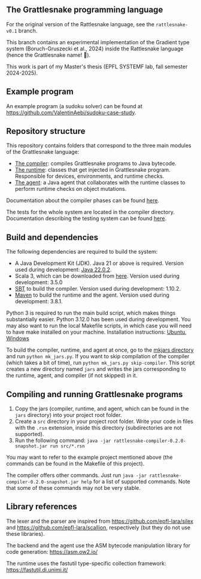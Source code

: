 
## The Grattlesnake programming language

For the original version of the Rattlesnake language, see the `rattlesnake-v0.1` branch.

This branch contains an experimental implementation of the Gradient type system (Boruch-Gruszecki et al., 2024) inside the Rattlesnake language (hence the Grattlesnake name! 🐍).

This work is part of my Master's thesis (EPFL SYSTEMF lab, fall semester 2024-2025).


## Example program

An example program (a sudoku solver) can be found at https://github.com/ValentinAebi/sudoku-case-study.


## Repository structure

This repository contains folders that correspond to the three main modules of the Grattlesnake language:
- [The compiler](./rattlesnake-compiler): compiles Grattlesnake programs to Java bytecode.
- [The runtime](./rattlesnake-runtime): classes that get injected in Grattlesnake program. Responsible for devices, environments, and runtime checks.
- [The agent](./rattlesnake-agent): a Java agent that collaborates with the runtime classes to perform runtime checks on object mutations.

Documentation about the compiler phases can be found [here](./rattlesnake-compiler/compiler-doc.md).

The tests for the whole system are located in the compiler directory. Documentation describing the testing system can be found [here](./rattlesnake-compiler/tests-infrastructure-doc.md).

## Build and dependencies

The following dependencies are required to build the system:
- A Java Development Kit (JDK). Java 21 or above is required. Version used during development: [Java 22.0.2](https://www.oracle.com/java/technologies/javase/jdk22-archive-downloads.html).
- Scala 3, which can be downloaded from [here](https://www.scala-lang.org/download/). Version used during development: 3.5.0
- [SBT](https://www.scala-sbt.org/download/) to build the compiler. Version used during development: 1.10.2.
- [Maven](https://maven.apache.org/download.cgi) to build the runtime and the agent. Version used during development: 3.8.1.

Python 3 is required to run the main build script, which makes things substantially easier. Python 3.12.0 has been used during development.
You may also want to run the local Makefile scripts, in which case you will need to have make installed on your machine. Installation instructions: [Ubuntu](https://linuxhint.com/install-make-ubuntu/), [Windows](https://www.technewstoday.com/install-and-use-make-in-windows/)

To build the compiler, runtime, and agent at once, go to the [mkjars directory](./mkjars-script) and run `python mk_jars.py`. If you want to skip compilation of the compiler (which takes a bit of time), run `python mk_jars.py skip-compiler`. This script creates a new directory named `jars` and writes the jars corresponding to the runtime, agent, and compiler (if not skipped) in it.


## Compiling and running Grattlesnake programs

1. Copy the jars (compiler, runtime, and agent, which can be found in the `jars` directory) into your project root folder.
2. Create a `src` directory in your project root folder. Write your code in files with the `.rsn` extension, inside this directory (subdirectories are not supported).
3. Run the following command: `java -jar rattlesnake-compiler-0.2.0-snapshot.jar run src/*.rsn`

You may want to refer to the example project mentioned above (the commands can be found in the Makefile of this project).

The compiler offers other commands. Just run `java -jar rattlesnake-compiler-0.2.0-snapshot.jar help` for a list of supported commands. Note that some of these commands may not be very stable.


## Library references

The lexer and the parser are inspired from https://github.com/epfl-lara/silex and https://github.com/epfl-lara/scallion, respectively (but they do not use these libraries).

The backend and the agent use the ASM bytecode manipulation library for code generation: https://asm.ow2.io/

The runtime uses the fastutil type-specific collection framework: https://fastutil.di.unimi.it/

